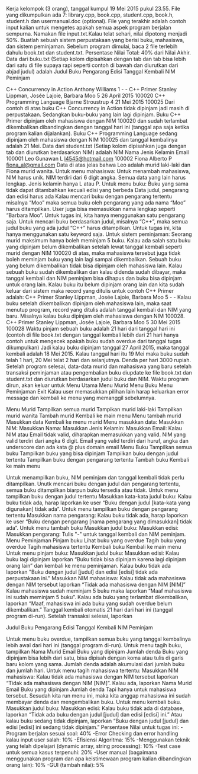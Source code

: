 Kerja kelompok (3 orang), tanggal kumpul 19 Mei 2015 pukul 23.55. File yang dikumpulkan ada 7: library.cpp, book.cpp, student.cpp, book.h, student.h dan usermanual.doc (optional). File yang terakhir adalah contoh input kalian untuk mengetes apakah semua aspek program berjalan sempurna. Namakan file input.txt.Kalau telat sehari, nilai dipotong menjadi 50%.
Buatlah sebuah sistem perpustakaan yang berisi buku, mahasiswa, dan sistem peminjaman. Sebelum program dimulai, baca 2 file terlebih dahulu book.txt dan student.txt.
Persentase Nilai Total: 40% dari Nilai Akhir.
Data dari buku.txt (Setiap kolom dipisahkan dengan tab dan tab bisa lebih dari satu di file supaya rapi seperti contoh di bawah dan diurutkan dari abjad judul) adalah
Judul Buku    Pengarang       Edisi           Tanggal Kembali                      NIM Peminjam

C++ Concurrency in Action   Anthony Williams       1          -           -
C++ Primer        Stanley Lippman, Josée Lajoie, Barbara Moo         5          26 April 2015  100020
C++ Programming Language Bjarne Stroustrup        4          21 Mei 2015                100025
Dari contoh di atas buku C++ Concurrency in Action tidak dipinjam jadi masih di perpustakaan. Sedangkan buku-buku yang lain lagi dipinjam. Buku C++ Primer dipinjam oleh mahasiswa dengan NIM 100020 dan sudah terlambat dikembalikan dibandingkan dengan tanggal hari ini (tanggal apa saja ketika program kalian dijalankan). Buku C++ Programming Language sedang dipinjam oleh mahasiswa dengan NIM 100025 dan tanggal kembalinya adalah 21 Mei.
Data dari student.txt (Setiap kolom dipisahkan juga dengan tab dan diurutkan berdasarkan NIM) adalah
NIM                            Nama                          Jenis Kelamin            Email
100001                        Leo Gunawan             L                                  l4545@hotmail.com
100002                        Fiona Alberto              P                                  fiona_al@gmail.com
Data di atas jelas bahwa Leo adalah murid laki-laki dan Fiona murid wanita.
Untuk menu mahasiswa:
Untuk menambah mahasiswa, NIM harus unik. NIM terdiri dari 6 digit angka. Semua data yang lain harus lengkap. Jenis kelamin hanya L atau P.
Untuk menu buku:
Buku yang sama tidak dapat ditambahkan kecuali edisi yang berbeda
Data judul, pengarang dan edisi harus ada
Kalau mencari buku dengan pengarang tertentu misalnya “Moo” maka semua buku oleh pengarang yang ada nama “Moo” harus ditampilkan. User juga bisa memasukkan nama lengkap seperti “Barbara Moo”. Untuk tugas ini, kita hanya menggunakan satu pengarang saja.
Untuk mencari buku berdasarkan judul, misalnya “C++”, maka semua judul buku yang ada judul “C++” harus ditampilkan. Untuk tugas ini, kita hanya menggunakan satu keyword saja.
Untuk sistem peminjaman:
Seorang murid maksimum hanya boleh meminjam 5 buku.
Kalau ada salah satu buku yang dipinjam belum dikembalikan setelah lewat tanggal kembali seperti murid dengan NIM 100020 di atas, maka mahasiswa tersebut juga tidak boleh meminjam buku yang lain lagi sampai dikembalikan.
Sebuah buku yang belum dikembalikan tidak bisa dipinjam oleh mahasiswa lain.
Kalau sebuah buku sudah dikembalikan dan kalau didenda sudah dibayar, maka tanggal kembali dan NIM peminjam bisa dihapus dan buku bisa dipinjam untuk orang lain. Kalau buku itu belum dipinjam orang lain dan kita sudah keluar dari sistem maka record yang ditulis untuk contoh C++ Primer adalah:
C++ Primer        Stanley Lippman, Josée Lajoie, Barbara Moo         5  -  -
Kalau buku setelah dikembalikan dipinjam oleh mahasiswa lain, maka saat menutup program, record yang ditulis adalah tanggal kembali dan NIM yang baru. Misalnya kalau buku dipinjam oleh mahasiswa dengan NIM 100028.
C++ Primer        Stanley Lippman, Josée Lajoie, Barbara Moo         5  30 Mei 2015            100028
Waktu pinjam sebuah buku adalah 21 hari dari tanggal hari ini (contoh di file book.txt dengan tanggal kembali lebih dari 21 hari hanya contoh untuk mengecek apakah buku sudah overdue dari tanggal tugas dikumpulkan)
 Jadi kalau buku dipinjam tanggal 27 April 2015, maka tanggal kembali adalah 18 Mei 2015. Kalau tanggal hari itu 19 Mei maka buku sudah telah 1 hari, 20 Mei telat 2 hari dan selanjutnya. Denda per hari 3000 rupiah.
Setelah program selesai, data-data murid dan mahasiswa yang baru setelah transaksi peminjaman atau pengembalian buku diupdate ke file book.txt dan student.txt dan diurutkan berdasarkan judul buku dan NIM.
Waktu program dirun, akan keluar untuk Menu Utama
Menu Murid
Menu Buku
Menu Peminjaman
Exit
Kalau user memasukkan pilihan lain harap keluarkan error message dan kembali ke menu yang memanggil sebelumnya.
 
Menu Murid
Tampilkan semua murid
Tampikan murid laki-laki
Tampilkan murid wanita
Tambah murid
Kembali ke main menu
Menu tambah murid
Masukkan data
Kembali ke menu murid
Menu masukkan data:
Masukkan NIM:
Masukkan Nama:
Masukkan Jenis Kelamin:
Masukkan Email:
Kalau NIM atau Email tidak valid, diharapkan memasukkan yang valid. NIM yang valid terdiri dari angka 6 digit. Email yang valid terdiri dari huruf, angka dan underscore dan ada kata @ plus domain email
Menu Buku
Tampilkan semua buku
Tampilkan buku yang bisa dipinjam
Tampilkan buku dengan judul tertentu
Tampilkan buku dengan pengarang tertentu
Tambah buku
Kembali ke main menu
 
Untuk menampilkan buku, NIM peminjam dan tanggal kembali tidak perlu ditampilkan.  Unutk mencari buku dengan judul dan pengarang tertentu, semua buku ditampilkan biarpun buku tersedia atau tidak.
Untuk menu tampilkan buku dengan judul tertentu
Masukkan kata-kata judul buku:
Kalau buku tidak ada, harap laporkan ke user “Buku dengan judul [kata-kata yang digunakan] tidak ada”.
Untuk menu tampilkan buku dengan pengarang tertentu
Masukkan nama pengarang:
Kalau buku tidak ada, harap laporkan ke user “Buku dengan pengarang [nama pengarang yang dimasukkan] tidak ada”.
Untuk menu tambah buku
Masukkan judul buku:
Masukkan edisi:
Masukkan pengarang:
Tulis "-" untuk tanggal kembali dan NIM peminjam.
Menu Peminjaman
Pinjam buku
Lihat buku yang overdue
Tagih buku yang overdue
Tagih mahasiswa tertentu
Kembali buku
Kembali ke main menu
Untuk menu pinjam buku:
Masukkan judul buku:
Masukkan edisi:
Kalau buku lagi dipinjam laporkan “Buku tidak bisa dipinjam karena lagi dipinjam orang lain” dan kembali ke menu peminjaman. Kalau buku tidak ada laporkan "Buku dengan judul [judul] dan edisi [edisi] tidak ada perpustakaan ini."
Masukkan NIM mahasiswa:
Kalau tidak ada mahasiswa dengan NIM tersebut laporkan “Tidak ada mahasiswa dengan NIM [NIM]” Kalau mahasiswa sudah meminjam 5 buku maka laporkan “Maaf mahasiswa ini sudah meminjam 5 buku”. Kalau ada buku yang terlambat dikembalikan,  laporkan “Maaf, mahasiswa ini ada buku yang sudah overdue belum dikembalikan.” Tanggal kembali otomatis 21 hari dari hari ini (tanggal program di-run). Setelah transaksi selesai, laporkan
 
Judul Buku   Pengarang       Edisi        Tanggal Kembali                  NIM Peminjam
 
Untuk menu buku overdue, tampilkan semua buku yang tanggal kembalinya lebih awal dari hari ini (tanggal program di-run).
Untuk menu tagih buku, tampilkan
Nama Murid  Email  Buku yang dipinjam            Jumlah denda
Buku yang dipinjam bisa lebih dari satu, bisa dipisah dengan koma atau tulis di garis baru kolom yang sama. Jumlah denda adalah akumulasi dari jumlah buku dan jumlah hari.
Untuk menu tagih mahasiswa tertentu:
Masukkan NIM mahasiswa:
Kalau tidak ada mahasiswa dengan NIM tersebut laporkan “Tidak ada mahasiswa dengan NIM [NIM]”. Kalau ada, laporkan
Nama Murid  Email  Buku yang dipinjam            Jumlah denda
Tapi hanya untuk mahasiswa tersebut. Sesudah kita run menu ini, maka kita anggap mahasiswa ini sudah membayar denda dan mengembalikan buku.
Untuk menu kembali buku.
Masukkan judul buku:
Masukkan edisi:
Kalau buku tidak ada di database, laporkan “Tidak ada buku dengan judul [judul] dan edisi [edisi] ini.”  Atau kalau buku sedang tidak dipinjam, laporkan “Buku dengan judul [judul] dan edisi [edisi] ini sedang tidak dipinjam.”
 Persentase Nilai untuk tugas ini:
-Program berjalan sesuai soal: 40%
-Error Checking dan error handling kalau input user salah: 10%
-Efisiensi Algoritma: 15%
-Menggunakan teknik yang telah dipelajari (dynamic array, string processing): 10%
-Test case untuk semua kasus terpenuhi: 20%
-User manual (bagaimana menggunakan program dan apa keistimewaan program kalian dibandingkan orang lain): 10%
-GUI (tambah nilai): 5%